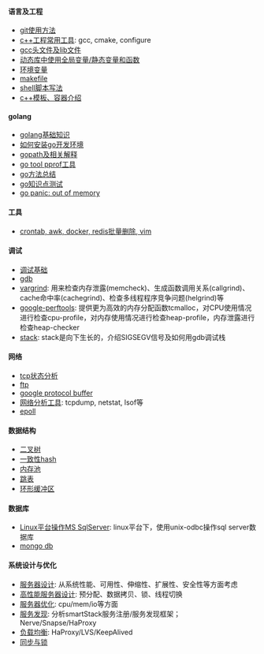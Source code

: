 
#### 语言及工程
- [git使用方法](https://github.com/justscu/BL/blob/master/content/git_1.md)
- [c++工程常用工具](https://github.com/justscu/BL/blob/master/content/projectTool_1.md): gcc, cmake, configure
- [gcc头文件及lib文件](https://github.com/justscu/BL/blob/master/content/projectTool_3.md)
- [动态库中使用全局变量/静态变量和函数](https://github.com/justscu/BL/blob/master/content/projectTool_4.md)
- [环境变量](https://github.com/justscu/BL/blob/master/content/projectTool_3.md)
- [makefile](https://github.com/justscu/BL/blob/master/content/projectTool_2_makefile.md)
- [shell脚本写法](https://github.com/justscu/BL/blob/master/content/shell_1.md)
- [c++模板、容器介绍](https://github.com/justscu/BL/blob/master/content/cpp_2_template.md)

#### golang
- [golang基础知识](https://github.com/justscu/BL/blob/master/content/golang_1_basic.md)
- [如何安装go开发环境](https://github.com/justscu/BL/blob/master/content/golang_2_install.md)
- [gopath及相关解释](https://github.com/justscu/BL/blob/master/content/golang_2_install.md)
- [go tool pprof工具](https://github.com/justscu/BL/blob/master/content/golang_4_pprof.md)
- [go方法总结](https://github.com/justscu/BL/blob/master/content/golang_3.md)
- [go知识点测试](https://github.com/justscu/BL/blob/master/content/golang_6_test.md)
- [go panic: out of memory](https://github.com/justscu/BL/blob/master/content/golang_5_outofmem.md)

#### 工具
- [crontab, awk, docker, redis批量删除, vim](https://github.com/justscu/BL/blob/master/content/shell_2.md)

#### 调试
- [调试基础](https://github.com/justscu/BL/blob/master/content/debug_1_basic.md)
- [gdb](https://github.com/justscu/BL/blob/master/content/debug_2_gdb.md)
- [vargrind](https://github.com/justscu/BL/blob/master/content/debug_3_valgrind.md): 用来检查内存泄露(memcheck)、生成函数调用关系(callgrind)、cache命中率(cachegrind)、检查多线程程序竞争问题(helgrind)等
- [google-perftools](https://github.com/justscu/BL/blob/master/content/debug_5_perftools.md): 提供更为高效的内存分配函数tcmalloc，对CPU使用情况进行检查cpu-profile，对内存使用情况进行检查heap-profile，内存泄露进行检查heap-checker
- [stack](https://github.com/justscu/BL/blob/master/content/debug_4_stack.md): stack是向下生长的，介绍SIGSEGV信号及如何用gdb调试栈


#### 网络
- [tcp状态分析](https://github.com/justscu/BL/blob/master/content/network_1_tcpstate.md)
- [ftp](https://github.com/justscu/BL/blob/master/content/network_2_ftp.md)
- [google protocol buffer](https://github.com/justscu/BL/blob/master/content/network_3_protocolbuffer.md)
- [网络分析工具](https://github.com/justscu/BL/blob/master/content/network_4_ansysistool.md): tcpdump, netstat, lsof等
- [epoll](https://github.com/justscu/BL/blob/master/content/network_5_epoll.md)


#### 数据结构 
- [二叉树](https://github.com/justscu/BL/blob/master/content/struct_1_二叉树.md)
- [一致性hash](https://github.com/justscu/BL/blob/master/content/struct_2_conhash.md)
- [内存池](https://github.com/justscu/BL/blob/master/content/struct_3_内存池.md)
- [跳表](https://github.com/justscu/BL/blob/master/content/struct_4_SkipList.md)
- [环形缓冲区](https://github.com/justscu/BL/blob/master/content/struct_5_环形缓冲区.md)


#### 数据库
- [Linux平台操作MS SqlServer](https://github.com/justscu/BL/blob/master/content/database_1_sqlserver.md): linux平台下，使用unix-odbc操作sql server数据库
- [mongo db](https://github.com/justscu/BL/blob/master/content/database_2_mongodb.md)


#### 系统设计与优化
- [服务器设计](https://github.com/justscu/BL/blob/master/content/sdaa_1_服务器设计.md): 从系统性能、可用性、伸缩性、扩展性、安全性等方面考虑
- [高性能服务器设计](https://github.com/justscu/BL/blob/master/content/sdaa_2_高性能服务器设计.md): 预分配、数据拷贝、锁、线程切换
- [服务器优化](https://github.com/justscu/BL/blob/master/content/sdaa_3_服务器优化.md): cpu/mem/io等方面
- [服务发现](https://github.com/justscu/BL/blob/master/content/sdaa_4_服务发现.md): 分析smartStack服务注册/服务发现框架；Nerve/Snapse/HaProxy
- [负载均衡](https://github.com/justscu/BL/blob/master/content/sdaa_5_负载均衡.md): HaProxy/LVS/KeepAlived
- [同步与锁](https://github.com/justscu/BL/blob/master/content/sdaa_6_同步与锁.md)
